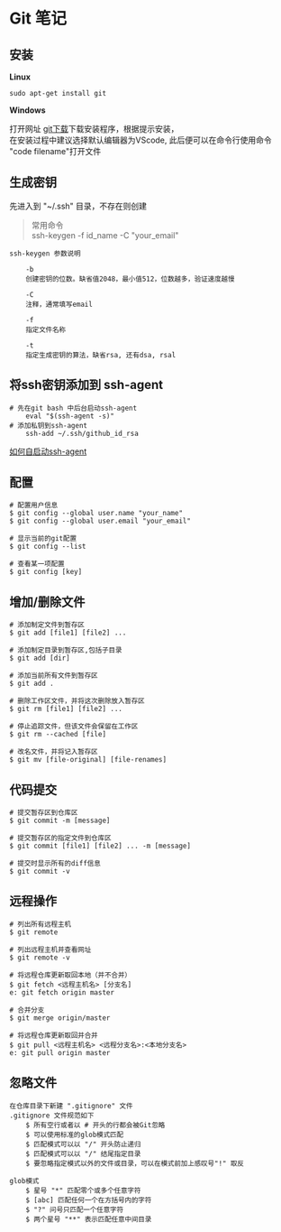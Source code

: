 # Git 笔记
## 安装
**Linux**
~~~
sudo apt-get install git
~~~
**Windows**     

打开网址 [git下载](http://git-scm.com/download/win)下载安装程序，根据提示安装，     
在安装过程中建议选择默认编辑器为VScode, 此后便可以在命令行使用命令 "code filename"打开文件
## 生成密钥
先进入到 "~/.ssh" 目录，不存在则创建     
> 常用命令  
> ssh-keygen -f id_name -C "your_email"
~~~
ssh-keygen 参数说明

    -b
    创建密钥的位数。缺省值2048，最小值512，位数越多，验证速度越慢

    -C
    注释，通常填写email

    -f 
    指定文件名称
    
    -t
    指定生成密钥的算法，缺省rsa, 还有dsa, rsal
~~~
## 将ssh密钥添加到 ssh-agent

~~~
# 先在git bash 中后台启动ssh-agent
    eval "$(ssh-agent -s)"
# 添加私钥到ssh-agent
    ssh-add ~/.ssh/github_id_rsa
~~~
[如何自启动ssh-agent](https://help.github.com/cn/articles/working-with-ssh-key-passphrases)

## 配置
~~~
# 配置用户信息
$ git config --global user.name "your_name"
$ git config --global user.email "your_email"

# 显示当前的git配置
$ git config --list

# 查看某一项配置
$ git config [key]
~~~
## 增加/删除文件
~~~
# 添加制定文件到暂存区
$ git add [file1] [file2] ...

# 添加制定目录到暂存区,包括子目录
$ git add [dir]

# 添加当前所有文件到暂存区
$ git add .

# 删除工作区文件，并将这次删除放入暂存区
$ git rm [file1] [file2] ...

# 停止追踪文件，但该文件会保留在工作区
$ git rm --cached [file]

# 改名文件，并将记入暂存区
$ git mv [file-original] [file-renames]
~~~
## 代码提交
~~~
# 提交暂存区到仓库区
$ git commit -m [message]

# 提交暂存区的指定文件到仓库区
$ git commit [file1] [file2] ... -m [message]

# 提交时显示所有的diff信息
$ git commit -v
~~~
## 远程操作
~~~
# 列出所有远程主机
$ git remote

# 列出远程主机并查看网址
$ git remote -v

# 将远程仓库更新取回本地（并不合并）
$ git fetch <远程主机名> [分支名]
e: git fetch origin master

# 合并分支
$ git merge origin/master

# 将远程仓库更新取回并合并
$ git pull <远程主机名> <远程分支名>:<本地分支名>
e: git pull origin master
~~~
## 忽略文件
~~~
在仓库目录下新建 ".gitignore" 文件
.gitignore 文件规范如下
    $ 所有空行或者以 # 开头的行都会被Git忽略
    $ 可以使用标准的glob模式匹配
    $ 匹配模式可以以 "/" 开头防止递归
    $ 匹配模式可以以 "/" 结尾指定目录
    $ 要忽略指定模式以外的文件或目录，可以在模式前加上感叹号"!" 取反

glob模式
    $ 星号 "*" 匹配零个或多个任意字符
    $ [abc] 匹配任何一个在方括号内的字符
    $ "?" 问号只匹配一个任意字符
    $ 两个星号 "**" 表示匹配任意中间目录
~~~